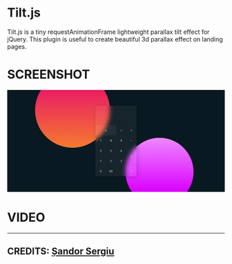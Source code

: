 # Tilt.js

Tilt.js is a tiny requestAnimationFrame lightweight parallax tilt effect for jQuery. This plugin is useful to create beautiful 3d parallax effect on landing pages.

# SCREENSHOT

<img src="./assets/screenshot [Glassmorphism Calculator].PNG" />

<br>

# VIDEO

<!-- <video src="./assets/video [Glassmorphism Calculator].mp4" /> -->

---

## CREDITS: [Șandor Sergiu](https://micku7zu.github.io/vanilla-tilt.js/)
